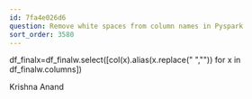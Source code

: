 ```yaml
---
id: 7fa4e026d6
question: Remove white spaces from column names in Pyspark
sort_order: 3580
---
```


df_finalx=df_finalw.select([col(x).alias(x.replace(" ","")) for x in df_finalw.columns])

Krishna Anand

